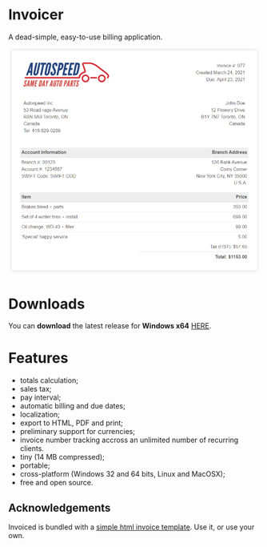 # Invoicer
A dead-simple, easy-to-use billing application.

<p align="center"><img src="screenshots/sample-invoice.png"></p>

# Downloads

You can <b>download</b> the latest release for <b>Windows x64</b> [HERE](https://github.com/DexterLagan/invoicer/releases/).

# Features
- totals calculation;
- sales tax;
- pay interval;
- automatic billing and due dates;
- localization;
- export to HTML, PDF and print;
- preliminary support for currencies;
- invoice number tracking accross an unlimited number of recurring clients.
- tiny (14 MB compressed);
- portable;
- cross-platform (Windows 32 and 64 bits, Linux and MacOSX);
- free and open source.

## Acknowledgements

Invoiced is bundled with a [simple html invoice template](https://github.com/sparksuite/simple-html-invoice-template). Use it, or use your own.
